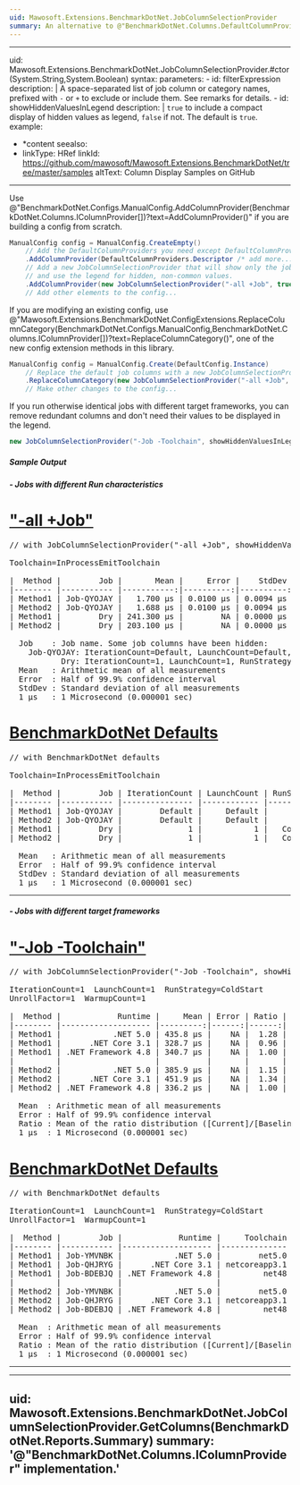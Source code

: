 ```yaml
---
uid: Mawosoft.Extensions.BenchmarkDotNet.JobColumnSelectionProvider
summary: An alternative to @"BenchmarkDotNet.Columns.DefaultColumnProviders.Job?displayProperty=nameWithType", with a user-defined selection of Job columns.
---
```

---
uid: Mawosoft.Extensions.BenchmarkDotNet.JobColumnSelectionProvider.#ctor(System.String,System.Boolean)
syntax:
    parameters:
    - id: filterExpression
      description: |
        A space-separated list of job column or category names, prefixed with `-` or `+` to exclude or include them.
        See remarks for details.
    - id: showHiddenValuesInLegend
      description: |
        `true` to include a compact display of hidden values as legend, `false` if not.
        The default is `true`.
example:
- *content
seealso:
- linkType: HRef
  linkId: https://github.com/mawosoft/Mawosoft.Extensions.BenchmarkDotNet/tree/master/samples
  altText: Column Display Samples on GitHub
---

Use @"BenchmarkDotNet.Configs.ManualConfig.AddColumnProvider(BenchmarkDotNet.Columns.IColumnProvider[])?text=AddColumnProvider()"
if you are building a config from scratch.

```csharp
ManualConfig config = ManualConfig.CreateEmpty()
    // Add the DefaultColumnProviders you need except DefaultColumnProviders.Job
    .AddColumnProvider(DefaultColumnProviders.Descriptor /* add more... */)
    // Add a new JobColumnSelectionProvider that will show only the job name
    // and use the legend for hidden, non-common values.
    .AddColumnProvider(new JobColumnSelectionProvider("-all +Job", true));
    // Add other elements to the config...
```

If you are modifying an existing config, use
@"Mawosoft.Extensions.BenchmarkDotNet.ConfigExtensions.ReplaceColumnCategory(BenchmarkDotNet.Configs.ManualConfig,BenchmarkDotNet.Columns.IColumnProvider[])?text=ReplaceColumnCategory()",
one of the new config extension methods in this library.

```csharp
ManualConfig config = ManualConfig.Create(DefaultConfig.Instance)
    // Replace the default job columns with a new JobColumnSelectionProvider
    .ReplaceColumnCategory(new JobColumnSelectionProvider("-all +Job", true));
    // Make other changes to the config...
```

If you run otherwise identical jobs with different target frameworks, you can remove redundant columns and don't
need their values to be displayed in the legend.

```csharp
new JobColumnSelectionProvider("-Job -Toolchain", showHiddenValuesInLegend: false)
```

##### Sample Output

##### - Jobs with different Run characteristics

# ["-all +Job"](#tab/tabid-1)
<pre>
// with JobColumnSelectionProvider("-all +Job", showHiddenValuesInLegend: true)

Toolchain=InProcessEmitToolchain  

|  Method |        Job |       Mean |     Error |    StdDev |
|-------- |----------- |-----------:|----------:|----------:|
| Method1 | Job-QYOJAY |   1.700 μs | 0.0100 μs | 0.0094 μs |
| Method2 | Job-QYOJAY |   1.688 μs | 0.0100 μs | 0.0094 μs |
| Method1 |        Dry | 241.300 μs |        NA | 0.0000 μs |
| Method2 |        Dry | 203.100 μs |        NA | 0.0000 μs |

  Job    : Job name. Some job columns have been hidden:
    Job-QYOJAY: IterationCount=Default, LaunchCount=Default, RunStrategy=Default, UnrollFactor=16, WarmupCount=Default
           Dry: IterationCount=1, LaunchCount=1, RunStrategy=ColdStart, UnrollFactor=1, WarmupCount=1
  Mean   : Arithmetic mean of all measurements
  Error  : Half of 99.9% confidence interval
  StdDev : Standard deviation of all measurements
  1 μs   : 1 Microsecond (0.000001 sec)
</pre>
# [BenchmarkDotNet Defaults](#tab/tabid-2)
<pre>
// with BenchmarkDotNet defaults

Toolchain=InProcessEmitToolchain  

|  Method |        Job | IterationCount | LaunchCount | RunStrategy | UnrollFactor | WarmupCount |       Mean |     Error |    StdDev |
|-------- |----------- |--------------- |------------ |------------ |------------- |------------ |-----------:|----------:|----------:|
| Method1 | Job-QYOJAY |        Default |     Default |     Default |           16 |     Default |   1.701 μs | 0.0221 μs | 0.0206 μs |
| Method2 | Job-QYOJAY |        Default |     Default |     Default |           16 |     Default |   1.689 μs | 0.0075 μs | 0.0063 μs |
| Method1 |        Dry |              1 |           1 |   ColdStart |            1 |           1 | 255.200 μs |        NA | 0.0000 μs |
| Method2 |        Dry |              1 |           1 |   ColdStart |            1 |           1 | 239.700 μs |        NA | 0.0000 μs |

  Mean   : Arithmetic mean of all measurements
  Error  : Half of 99.9% confidence interval
  StdDev : Standard deviation of all measurements
  1 μs   : 1 Microsecond (0.000001 sec)
</pre>
***

##### - Jobs with different target frameworks

# ["-Job -Toolchain"](#tab/tabid-3)
<pre>
// with JobColumnSelectionProvider("-Job -Toolchain", showHiddenValuesInLegend: false)

IterationCount=1  LaunchCount=1  RunStrategy=ColdStart  
UnrollFactor=1  WarmupCount=1  

|  Method |            Runtime |     Mean | Error | Ratio |
|-------- |------------------- |---------:|------:|------:|
| Method1 |           .NET 5.0 | 435.8 μs |    NA |  1.28 |
| Method1 |      .NET Core 3.1 | 328.7 μs |    NA |  0.96 |
| Method1 | .NET Framework 4.8 | 340.7 μs |    NA |  1.00 |
|         |                    |          |       |       |
| Method2 |           .NET 5.0 | 385.9 μs |    NA |  1.15 |
| Method2 |      .NET Core 3.1 | 451.9 μs |    NA |  1.34 |
| Method2 | .NET Framework 4.8 | 336.2 μs |    NA |  1.00 |

  Mean  : Arithmetic mean of all measurements
  Error : Half of 99.9% confidence interval
  Ratio : Mean of the ratio distribution ([Current]/[Baseline])
  1 μs  : 1 Microsecond (0.000001 sec)
</pre>
# [BenchmarkDotNet Defaults](#tab/tabid-4)
<pre>
// with BenchmarkDotNet defaults

IterationCount=1  LaunchCount=1  RunStrategy=ColdStart  
UnrollFactor=1  WarmupCount=1  

|  Method |        Job |            Runtime |     Toolchain |     Mean | Error | Ratio |
|-------- |----------- |------------------- |-------------- |---------:|------:|------:|
| Method1 | Job-YMVNBK |           .NET 5.0 |        net5.0 | 358.1 μs |    NA |  1.05 |
| Method1 | Job-QHJRYG |      .NET Core 3.1 | netcoreapp3.1 | 350.5 μs |    NA |  1.02 |
| Method1 | Job-BDEBJQ | .NET Framework 4.8 |         net48 | 342.4 μs |    NA |  1.00 |
|         |            |                    |               |          |       |       |
| Method2 | Job-YMVNBK |           .NET 5.0 |        net5.0 | 332.9 μs |    NA |  0.65 |
| Method2 | Job-QHJRYG |      .NET Core 3.1 | netcoreapp3.1 | 332.5 μs |    NA |  0.65 |
| Method2 | Job-BDEBJQ | .NET Framework 4.8 |         net48 | 512.5 μs |    NA |  1.00 |

  Mean  : Arithmetic mean of all measurements
  Error : Half of 99.9% confidence interval
  Ratio : Mean of the ratio distribution ([Current]/[Baseline])
  1 μs  : 1 Microsecond (0.000001 sec)
</pre>
***

---
uid: Mawosoft.Extensions.BenchmarkDotNet.JobColumnSelectionProvider.GetColumns(BenchmarkDotNet.Reports.Summary)
summary: '@"BenchmarkDotNet.Columns.IColumnProvider" implementation.'
---
